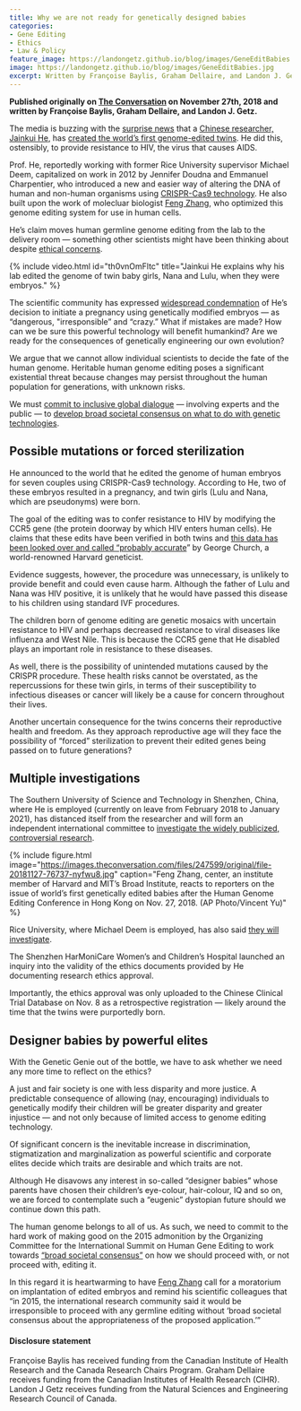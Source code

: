 ```yaml
---
title: Why we are not ready for genetically designed babies
categories:
- Gene Editing
- Ethics
- Law & Policy
feature_image: https://landongetz.github.io/blog/images/GeneEditBabies.jpg
image: https://landongetz.github.io/blog/images/GeneEditBabies.jpg
excerpt: Written by Françoise Baylis, Graham Dellaire, and Landon J. Getz, originally published at The Conversation.
---
```



<b>Published originally on <a href="www.impactethics.ca/" target="_blank">The Conversation</a> on November 27th, 2018 and written by Françoise Baylis, Graham Dellaire, and Landon J. Getz.</b>


The media is buzzing with the <a href="https://www.technologyreview.com/s/612458/exclusive-chinese-scientists-are-creating-crispr-babies/">surprise news</a> that a <a href="https://www.sciencemag.org/news/2018/11/crispr-bombshell-chinese-researcher-claims-have-created-gene-edited-twins">Chinese researcher, Jainkui He</a>, has <a href="https://www.apnews.com/4997bb7aa36c45449b488e19ac83e86d">created the world’s first genome-edited twins</a>. He did this, ostensibly, to provide resistance to HIV, the virus that causes AIDS.

Prof. He, reportedly working with former Rice University supervisor Michael Deem, capitalized on work in 2012 by Jennifer Doudna and Emmanuel Charpentier, who introduced a new and easier way of altering the DNA of human and non-human organisms using <a href="https://theconversation.com/beyond-just-promise-crispr-is-delivering-in-the-lab-today-77596">CRISPR-Cas9 technology</a>. He also built upon the work of molecluar biologist <a href="https://www.broadinstitute.org/bios/feng-zhang">Feng Zhang</a>, who optimized this genome editing system for use in human cells.

He’s claim moves human germline genome editing from the lab to the delivery room   — something other scientists might have been thinking about despite <a href="https://impactethics.ca/2018/11/26/first-crispr-babies-where-are-our-ethics/">ethical concerns</a>.

{% include video.html id="th0vnOmFltc" title="Jainkui He explains why his lab edited the genome of twin baby girls, Nana and Lulu, when they were embryos." %}

The scientific community has expressed <a href="https://www.nature.com/articles/d41586-018-07545-0">widespread condemnation</a> of He’s decision to initiate a pregnancy using genetically modified embryos   — as “dangerous, "irresponsible” and “crazy.” What if mistakes are made? How can we be sure this powerful technology will benefit humankind? Are we ready for the consequences of genetically engineering our own evolution?

We argue that we cannot allow individual scientists to decide the fate of the human genome. Heritable human genome editing poses a significant existential threat because changes may persist throughout the human population for generations, with unknown risks.

We must <a href="https://www.ctvnews.ca/health/you-can-t-pretend-to-be-god-experts-condemn-claimed-gene-editing-of-babies-1.4192563">commit to inclusive global dialogue</a>   — involving experts and the public   — to <a href="http://www8.nationalacademies.org/onpinews/newsitem.aspx?RecordID=12032015a">develop broad societal consensus on what to do with genetic technologies</a>.

<h2>Possible mutations or forced sterilization</h2>

He announced to the world that he edited the genome of human embryos for seven couples using CRISPR-Cas9 technology. According to He, two of these embryos resulted in a pregnancy, and twin girls (Lulu and Nana, which are pseudonyms) were born.

The goal of the editing was to confer resistance to HIV by modifying the CCR5 gene (the protein doorway by which HIV enters human cells). He claims that these edits have been verified in both twins and <a href="https://www.statnews.com/2018/11/26/claim-of-crispred-baby-girls-stuns-genome-editing-summit/">this data has been looked over and called “probably accurate</a>” by George Church, a world-renowned Harvard geneticist.

Evidence suggests, however, the procedure was unnecessary, is unlikely to provide benefit and could even cause harm. Although the father of Lulu and Nana was HIV positive, it is unlikely that he would have passed this disease to his children using standard IVF procedures.

The children born of genome editing are genetic mosaics with uncertain resistance to HIV and perhaps decreased resistance to viral diseases like influenza and West Nile. This is because the CCR5 gene that He disabled plays an important role in resistance to these diseases.

As well, there is the possibility of unintended mutations caused by the CRISPR procedure. These health risks cannot be overstated, as the repercussions for these twin girls, in terms of their susceptibility to infectious diseases or cancer will likely be a cause for concern throughout their lives.

Another uncertain consequence for the twins concerns their reproductive health and freedom. As they approach reproductive age will they face the possibility of “forced” sterilization to prevent their edited genes being passed on to future generations?

<h2>Multiple investigations</h2>

The Southern University of Science and Technology in Shenzhen, China, where He is employed (currently on leave from February 2018 to January 2021), has distanced itself from the researcher and will form an independent international committee to <a href="http://sustc.edu.cn/en/info_focus/2871">investigate the widely publicized, controversial research</a>. 

{% include figure.html image="https://images.theconversation.com/files/247599/original/file-20181127-76737-nyfwu8.jpg" caption="Feng Zhang, center, an institute member of Harvard and MIT’s Broad Institute, reacts to reporters on the issue of world’s first genetically edited babies after the Human Genome Editing Conference in Hong Kong on Nov. 27, 2018. (AP Photo/Vincent Yu)" %}

Rice University, where Michael Deem is employed, has also said <a href="https://www.statnews.com/2018/11/26/rice-university-opens-investigation-into-researcher-who-worked-on-crisprd-baby-project/">they will investigate</a>.

The Shenzhen HarMoniCare Women’s and Children’s Hospital launched an inquiry into the validity of the ethics documents provided by He documenting research ethics approval.

Importantly, the ethics approval was only uploaded to the Chinese Clinical Trial Database on Nov. 8 as a retrospective registration   — likely around the time that the twins were purportedly born.

<h2>Designer babies by powerful elites</h2>

With the Genetic Genie out of the bottle, we have to ask whether we need any more time to reflect on the ethics?

A just and fair society is one with less disparity and more justice. A predictable consequence of allowing (nay, encouraging) individuals to genetically modify their children will be greater disparity and greater injustice   — and not only because of limited access to genome editing technology.

Of significant concern is the inevitable increase in discrimination, stigmatization and marginalization as powerful scientific and corporate elites decide which traits are desirable and which traits are not.

Although He disavows any interest in so-called “designer babies” whose parents have chosen their children’s eye-colour, hair-colour, IQ and so on, we are forced to contemplate such a “eugenic” dystopian future should we continue down this path.

The human genome belongs to all of us. As such, we need to commit to the hard work of making good on the 2015 admonition by the Organizing Committee for the International Summit on Human Gene Editing to work towards <a href="http://www8.nationalacademies.org/onpinews/newsitem.aspx?RecordID=12032015a">“broad societal consensus”</a> on how we should proceed with, or not proceed with, editing it.

In this regard it is heartwarming to have <a href="https://www.technologyreview.com/s/612465/crispr-inventor-feng-zhang-calls-for-moratorium-on-baby-making/">Feng Zhang</a> call for a moratorium on implantation of edited embryos and remind his scientific colleagues that “in 2015, the international research community said it would be irresponsible to proceed with any germline editing without ‘broad societal consensus about the appropriateness of the proposed application.’”

<h4>Disclosure statement</h4>

Françoise Baylis has received funding from the Canadian Institute of Health Research and the Canada Research Chairs Program.
Graham Dellaire receives funding from the Canadian Institutes of Health Research (CIHR).
Landon J Getz receives funding from the Natural Sciences and Engineering Research Council of Canada.